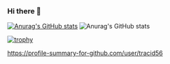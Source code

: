 ### Hi there 👋

[![Anurag's GitHub stats](https://github-readme-stats.vercel.app/api?username=tracid56)](https://github.com/anuraghazra/github-readme-stats)
![Anurag's GitHub stats](https://github-readme-stats.vercel.app/api?username=tracid56&show_icons=true&theme=tokyonight)

[![trophy](https://github-profile-trophy.vercel.app/?username=tracid56&theme=onedark)](https://github.com/ryo-ma/github-profile-trophy)

https://profile-summary-for-github.com/user/tracid56

<!--
**tracid56/tracid56** is a ✨ _special_ ✨ repository because its `README.md` (this file) appears on your GitHub profile.

Here are some ideas to get you started:

- 🔭 I’m currently working on ...
- 🌱 I’m currently learning ...
- 👯 I’m looking to collaborate on ...
- 🤔 I’m looking for help with ...
- 💬 Ask me about ...
- 📫 How to reach me: ...
- 😄 Pronouns: ...
- ⚡ Fun fact: ...
-->
